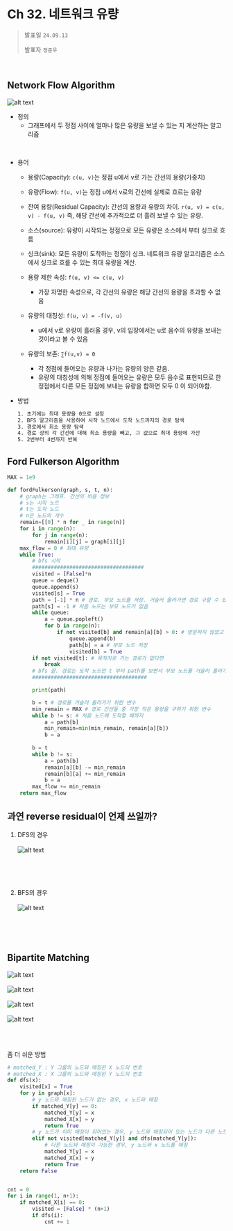# Ch 32. 네트워크 유량

> 발표일 `24.09.13`
>
> 발표자 `정준우`

</br>

## Network Flow Algorithm

![alt text](images/image3.png)

- 정의 
  - 그래프에서 두 정점 사이에 얼마나 많은 유량을 보낼 수 있는 지 계산하는 알고리즘
</br>

- 용어
  - 용량(Capacity): `c(u, v)`는 정점 u에서 v로 가는 간선의 용량(가중치)
    
  - 유량(Flow): `f(u, v)`는 정점 u에서 v로의 간선에 실제로 흐르는 유량

  - 잔여 용량(Residual Capacity): 간선의 용량과 유량의 차이.  `r(u, v) = c(u, v) - f(u, v)` 즉, 해당 간선에 추가적으로 더 흘려 보낼 수 있는 유량.

  - 소스(source): 유량이 시작되는 정점으로 모든 유량은 소스에서 부터 싱크로 흐름

  - 싱크(sink): 모든 유량이 도착하는 정점이 싱크. 네트워크 유량 알고리즘은 소스에서 싱크로 흐를 수 있는 최대 유량을 계산.

  - 용량 제한 속성: `f(u, v) <= c(u, v)`
    - 가장 자명한 속성으로, 각 간선의 유량은 해당 간선의 용량을 초과할 수 없음
  - 유량의 대칭성: `f(u, v) = -f(v, u)`
    - u에서 v로 유량이 흘러올 경우, v의 입장에서는 u로 음수의 유량을 보내는 것이라고 볼 수 있음
  - 유량의 보존: `∑f(u,v) = 0`
    - 각 정점에 들어오는 유량과 나가는 유량의 양은 같음.
    - 유량의 대칭성에 의해 정점에 들어오는 유량은 모두 음수로 표현되므로 한 정점에서 다른 모든 정점에 보내는 유량을 합하면 모두 0 이 되어야함.

- 방법
    ```bash
    1. 초기에는 최대 용량을 0으로 설정
    2. BFS 알고리즘을 사용하여 시작 노드에서 도착 노드까지의 경로 탐색
    3. 경로에서 최소 용량 탐색
    4. 경로 상의 각 간선에 대해 최소 용량을 빼고, 그 값으로 최대 용량에 가산
    5. 2번부터 4번까지 반복
    ```


## Ford Fulkerson Algorithm
```python
MAX = 1e9

def fordFulkerson(graph, s, t, n): 
    # graph는 그래프. 간선의 비용 정보
    # s는 시작 노드
    # t는 도착 노드 
    # n은 노드의 개수
    remain=[[0] * n for _ in range(n)]
    for i in range(n):
        for j in range(n):
            remain[i][j] = graph[i][j]
    max_flow = 0 # 최대 유량
    while True:
        # bfs 시작 
        ####################################
        visited = [False]*n
        queue = deque()
        queue.append(s)
        visited[s] = True
        path = [-1] * n # 경로. 부모 노드를 저장. 거슬러 올라가면 경로 구할 수 있음
        path[s] = -1 # 처음 노드는 부모 노드가 없음
        while queue:
            a = queue.popleft()
            for b in range(n):
                if not visited[b] and remain[a][b] > 0: # 방문하지 않았고 갈 수 있다면
                    queue.append(b)
                    path[b] = a # 부모 노드 저장
                    visited[b] = True
        if not visited[t]: # 목적지로 가는 경로가 없다면
            break
        # bfs 끝. 경로는 도착 노드인 t 부터 path를 보면서 부모 노드를 거슬러 올라가면 됨
        #####################################

        print(path)

        b = t # 경로를 거슬러 올라가기 위한 변수
        min_remain = MAX # 경로 간선들 중 가장 작은 용량을 구하기 위한 변수
        while b != s: # 처음 노드에 도착할 때까지
            a = path[b]
            min_remain=min(min_remain, remain[a][b]) 
            b = a
            
        b = t
        while b != s:
            a = path[b]
            remain[a][b] -= min_remain
            remain[b][a] += min_remain
            b = a
        max_flow += min_remain
    return max_flow
```

## 과연 reverse residual이 언제 쓰일까?

1. DFS의 경우 </br> </br>
![alt text](images/image1.png)
</br>
</br>
</br>

2. BFS의 경우 </br> </br>
![alt text](images/image2.png)
</br>
</br>
</br>

## Bipartite Matching </br>
![alt text](images/image4.png) </br> </br>
![alt text](images/image5.png) </br> </br>
![alt text](images/image6.png) </br> </br>
![alt text](images/image7.png)

</br>
</br>

좀 더 쉬운 방법
```python
# matched_Y : Y 그룹의 노드와 매칭된 X 노드의 번호
# matched_X : X 그룹의 노드와 매칭된 Y 노드의 번호
def dfs(x):
    visited[x] = True
    for y in graph[x]:
        # y 노드와 매칭된 노드가 없는 경우, x 노드와 매칭
        if matched_Y[y] == 0:
            matched_Y[y] = x
            matched_X[x] = y
            return True
        # y 노드가 이미 매칭이 되어있는 경우, y 노드와 매칭되어 있는 노드가 다른 노드와 매칭이 가능한지 확인
        elif not visited[matched_Y[y]] and dfs(matched_Y[y]):
            # 다른 노드와 매칭이 가능한 경우, y 노드와 x 노드를 매칭
            matched_Y[y] = x
            matched_X[x] = y
            return True
    return False


cnt = 0
for i in range(1, n+1):
    if matched_X[i] == 0:
        visited = [False] * (n+1)
        if dfs(i):
            cnt += 1
```
